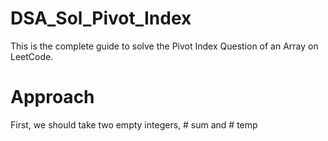 # DSA_Sol_Pivot_Index
This is the complete guide to solve the Pivot Index Question of an Array on LeetCode.
# Approach
First, we should take two empty integers, # sum and # temp
